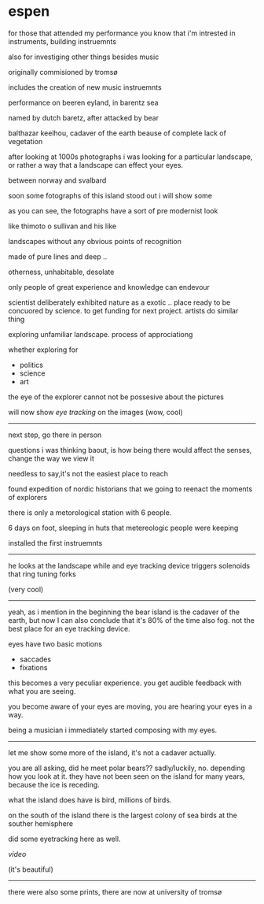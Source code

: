 # espen

for those that attended my performance you know that i'm intrested in
instruments, building instruemnts

also for investiging other things besides music

originally commisioned by tromsø

includes the creation of new music instruemnts

performance on beeren eyland, in barentz sea

named by dutch baretz, after attacked by bear

balthazar keelhou, cadaver of the earth beause of complete lack of
vegetation

after looking at 1000s photographs i was looking for a particular
landscape, or rather a way that a landscape can effect your eyes.

between norway and svalbard

soon some fotographs of this island stood out
i will show some

as you can see, the fotographs have a sort of pre modernist look

like thimoto o sullivan and his like

landscapes without any obvious points of recognition

made of pure lines and deep ..

otherness, unhabitable, desolate

only people of great experience and knowledge can endevour

scientist deliberately exhibited nature as a exotic .. place ready to be
concuored by science. to get funding for next project.
artists do similar thing

exploring unfamiliar landscape.
process of approciationg

whether exploring for 

- politics
- science
- art

the eye of the explorer cannot not be possesive about the pictures

will now show *eye tracking* on the images
(wow, cool)

---

next step, go there in person

questions i was thinking baout, is how being there would affect the
senses, change the way we view it

needless to say,it's not the easiest place to reach

found expedition of nordic historians that we going to reenact the
moments of explorers

there is only a metorological station with 6 people.

6 days on foot, sleeping in huts that metereologic people were keeping

installed the first instruemnts

---

he looks at the landscape while and eye tracking device triggers
solenoids that ring tuning forks

(very cool)

---

yeah, as i mention in the beginning the bear island is the cadaver of
the earth, but now I can also conclude that it's 80% of the time also
fog. not the best place for an eye tracking device.

eyes have two basic motions

- saccades
- fixations

this becomes a very peculiar experience. you get audible feedback with
what you are seeing.

you become aware of your eyes are moving, you are hearing your eyes in a
way.

being a musician i immediately started composing with my eyes.

----

let me show some more of the island, it's not a cadaver actually.

you are all asking, did he meet polar bears??
sadly/luckily, no. depending how you look at it.
they have not been seen on the island for many years, because the ice is
receding.

what the island does have is bird, millions of birds.

on the south of the island there is the largest colony of sea birds at
the souther hemisphere

did some eyetracking here as well.

*video*

(it's beautiful)

---

there were also some prints, there are now at university of tromsø

